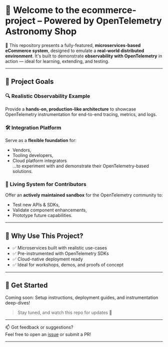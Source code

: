 # 🌌 Welcome to the **ecommerce-project** – Powered by OpenTelemetry Astronomy Shop

🚀 This repository presents a fully-featured, **microservices-based eCommerce system**, designed to emulate a **real-world distributed environment**. It's built to demonstrate **observability with OpenTelemetry** in action — ideal for learning, extending, and testing.

---

## 🎯 Project Goals

### 🔍 **Realistic Observability Example**
Provide a **hands-on, production-like architecture** to showcase OpenTelemetry instrumentation for end-to-end tracing, metrics, and logs.

### 🛠️ **Integration Platform**
Serve as a **flexible foundation** for:
- Vendors,
- Tooling developers,
- Cloud platform integrators  
...to experiment with and demonstrate their OpenTelemetry-based solutions.

### 🔄 **Living System for Contributors**
Offer an **actively maintained sandbox** for the OpenTelemetry community to:
- Test new APIs & SDKs,
- Validate component enhancements,
- Prototype future capabilities.

---

## 🌟 Why Use This Project?

- ✅ Microservices built with realistic use-cases  
- ✅ Pre-instrumented with OpenTelemetry SDKs  
- ✅ Cloud-native deployment ready  
- ✅ Ideal for workshops, demos, and proofs of concept

---

## 🧭 Get Started

Coming soon: Setup instructions, deployment guides, and instrumentation deep-dives!

> Stay tuned, and watch this repo for updates 👀

---

📫 Got feedback or suggestions?  
Feel free to open an [issue](https://github.com/your-org/ecommerce-project/issues) or submit a PR!

---
